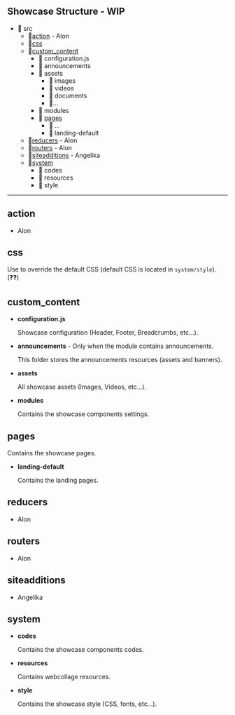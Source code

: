 ## Showcase Structure - WIP

- 📂 src
  - 📁[action](#action) - Alon
  - 📁[css](#css)
  - 📂[custom_content](#custom_content)
    - 📄 configuration.js
    - 📁 announcements
    - 📂 assets
        - 📁 images
        - 📁 videos
        - 📁 documents
        - 📁...
    - 📁 modules
    - 📂 [pages](#pages)
      - 📄 ...
      - 📁 landing-default
  - 📁[reducers](#reducers) - Alon
  - 📁[routers](#routers) - Alon
  - 📁[siteadditions](#siteadditions) - Angelika
  - 📂[system](#system)
    - 📁 codes
    - 📁 resources
    - 📁 style


------------------------------

## action

- Alon

## css

Use to override the default CSS (default CSS is located in `system/style`). (❓❓)

## custom_content

- **configuration.js**

  Showcase configuration (Header, Footer, Breadcrumbs, etc...).

- **announcements** - Only when the module contains announcements.

  This folder stores the announcements resources (assets and banners).

- **assets**

  All showcase assets (Images, Videos, etc...).

- **modules**

  Contains the showcase components settings.

## pages

  Contains the showcase pages.

- **landing-default**

  Contains the landing pages.

## reducers

- Alon

## routers

- Alon

## siteadditions

- Angelika

## system

- **codes**

  Contains the showcase components codes.

- **resources**

  Contains webcollage resources.

- **style**

  Contains the showcase style (CSS, fonts, etc...).